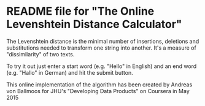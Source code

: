 # README file for "The Online Levenshtein Distance Calculator"

The Levenshtein distance is the minimal number of insertions, deletions and substitutions needed to transform one string into another. It's a measure of "dissimilarity" of two texts.

To try it out just enter a start word (e.g. "Hello" in English) and an end word (e.g. "Hallo" in German) and hit the submit button.

This online implementation of the algorithm has been created by Andreas von Ballmoos for JHU's "Developing Data Products" on Coursera in May 2015

